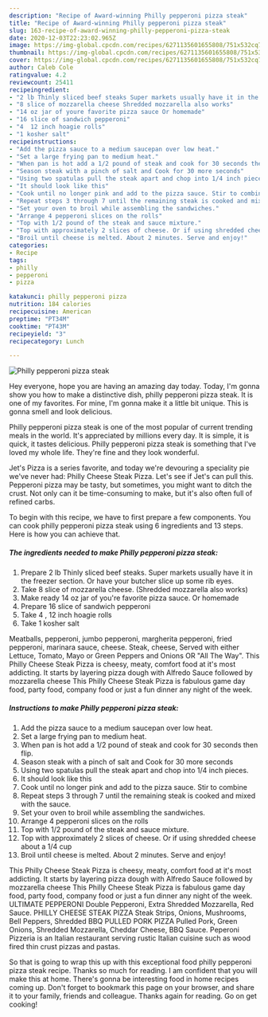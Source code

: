 ```yaml
---
description: "Recipe of Award-winning Philly pepperoni pizza steak"
title: "Recipe of Award-winning Philly pepperoni pizza steak"
slug: 163-recipe-of-award-winning-philly-pepperoni-pizza-steak
date: 2020-12-03T22:23:02.965Z
image: https://img-global.cpcdn.com/recipes/6271135601655808/751x532cq70/philly-pepperoni-pizza-steak-recipe-main-photo.jpg
thumbnail: https://img-global.cpcdn.com/recipes/6271135601655808/751x532cq70/philly-pepperoni-pizza-steak-recipe-main-photo.jpg
cover: https://img-global.cpcdn.com/recipes/6271135601655808/751x532cq70/philly-pepperoni-pizza-steak-recipe-main-photo.jpg
author: Caleb Cole
ratingvalue: 4.2
reviewcount: 25411
recipeingredient:
- "2 lb Thinly sliced beef steaks Super markets usually have it in the freezer section  Or have your butcher slice up some rib eyes"
- "8 slice of mozzarella cheese Shredded mozzarella also works"
- "14 oz jar of youre favorite pizza sauce Or homemade"
- "16 slice of sandwich pepperoni"
- "4  12 inch hoagie rolls"
- "1 kosher salt"
recipeinstructions:
- "Add the pizza sauce to a medium saucepan over low heat."
- "Set a large frying pan to medium heat."
- "When pan is hot add a 1/2 pound of steak and cook for 30 seconds then flip."
- "Season steak with a pinch of salt and Cook for 30 more seconds"
- "Using two spatulas pull the steak apart and chop into 1/4 inch pieces."
- "It should look like this"
- "Cook until no longer pink and add to the pizza sauce. Stir to combine"
- "Repeat steps 3 through 7 until the remaining steak is cooked and mixed with the sauce."
- "Set your oven to broil while assembling the sandwiches."
- "Arrange 4 pepperoni slices on the rolls"
- "Top with 1/2 pound of the steak and sauce mixture."
- "Top with approximately 2 slices of cheese. Or if using shredded cheese about a 1/4 cup"
- "Broil until cheese is melted. About 2 minutes. Serve and enjoy!"
categories:
- Recipe
tags:
- philly
- pepperoni
- pizza

katakunci: philly pepperoni pizza 
nutrition: 184 calories
recipecuisine: American
preptime: "PT34M"
cooktime: "PT43M"
recipeyield: "3"
recipecategory: Lunch

---
```



![Philly pepperoni pizza steak](https://img-global.cpcdn.com/recipes/6271135601655808/751x532cq70/philly-pepperoni-pizza-steak-recipe-main-photo.jpg)

Hey everyone, hope you are having an amazing day today. Today, I'm gonna show you how to make a distinctive dish, philly pepperoni pizza steak. It is one of my favorites. For mine, I'm gonna make it a little bit unique. This is gonna smell and look delicious.

Philly pepperoni pizza steak is one of the most popular of current trending meals in the world. It's appreciated by millions every day. It is simple, it is quick, it tastes delicious. Philly pepperoni pizza steak is something that I've loved my whole life. They're fine and they look wonderful.

Jet&#39;s Pizza is a series favorite, and today we&#39;re devouring a speciality pie we&#39;ve never had: Philly Cheese Steak Pizza. Let&#39;s see if Jet&#39;s can pull this. Pepperoni pizza may be tasty, but sometimes, you might want to ditch the crust. Not only can it be time-consuming to make, but it&#39;s also often full of refined carbs.


To begin with this recipe, we have to first prepare a few components. You can cook philly pepperoni pizza steak using 6 ingredients and 13 steps. Here is how you can achieve that.

<!--inarticleads1-->

##### The ingredients needed to make Philly pepperoni pizza steak:

1. Prepare 2 lb Thinly sliced beef steaks. Super markets usually have it in the freezer section.  Or have your butcher slice up some rib eyes.
1. Take 8 slice of mozzarella cheese. (Shredded mozzarella also works)
1. Make ready 14 oz jar of you&#39;re favorite pizza sauce. Or homemade
1. Prepare 16 slice of sandwich pepperoni
1. Take 4 , 12 inch hoagie rolls
1. Take 1 kosher salt


Meatballs, pepperoni, jumbo pepperoni, margherita pepperoni, fried pepperoni, marinara sauce, cheese. Steak, cheese, Served with either Lettuce, Tomato, Mayo or Green Peppers and Onions OR &#34;All The Way&#34;. This Philly Cheese Steak Pizza is cheesy, meaty, comfort food at it&#39;s most addicting. It starts by layering pizza dough with Alfredo Sauce followed by mozzarella cheese This Philly Cheese Steak Pizza is fabulous game day food, party food, company food or just a fun dinner any night of the week. 

<!--inarticleads2-->

##### Instructions to make Philly pepperoni pizza steak:

1. Add the pizza sauce to a medium saucepan over low heat.
1. Set a large frying pan to medium heat.
1. When pan is hot add a 1/2 pound of steak and cook for 30 seconds then flip.
1. Season steak with a pinch of salt and Cook for 30 more seconds
1. Using two spatulas pull the steak apart and chop into 1/4 inch pieces.
1. It should look like this
1. Cook until no longer pink and add to the pizza sauce. Stir to combine
1. Repeat steps 3 through 7 until the remaining steak is cooked and mixed with the sauce.
1. Set your oven to broil while assembling the sandwiches.
1. Arrange 4 pepperoni slices on the rolls
1. Top with 1/2 pound of the steak and sauce mixture.
1. Top with approximately 2 slices of cheese. Or if using shredded cheese about a 1/4 cup
1. Broil until cheese is melted. About 2 minutes. Serve and enjoy!


This Philly Cheese Steak Pizza is cheesy, meaty, comfort food at it&#39;s most addicting. It starts by layering pizza dough with Alfredo Sauce followed by mozzarella cheese This Philly Cheese Steak Pizza is fabulous game day food, party food, company food or just a fun dinner any night of the week. ULTIMATE PEPPERONI Double Pepperoni, Extra Shredded Mozzarella, Red Sauce. PHILLY CHEESE STEAK PIZZA Steak Strips, Onions, Mushrooms, Bell Peppers, Shredded BBQ PULLED PORK PIZZA Pulled Pork, Green Onions, Shredded Mozzarella, Cheddar Cheese, BBQ Sauce. Peperoni Pizzeria is an Italian restaurant serving rustic Italian cuisine such as wood fired thin crust pizzas and pastas. 

So that is going to wrap this up with this exceptional food philly pepperoni pizza steak recipe. Thanks so much for reading. I am confident that you will make this at home. There's gonna be interesting food in home recipes coming up. Don't forget to bookmark this page on your browser, and share it to your family, friends and colleague. Thanks again for reading. Go on get cooking!
